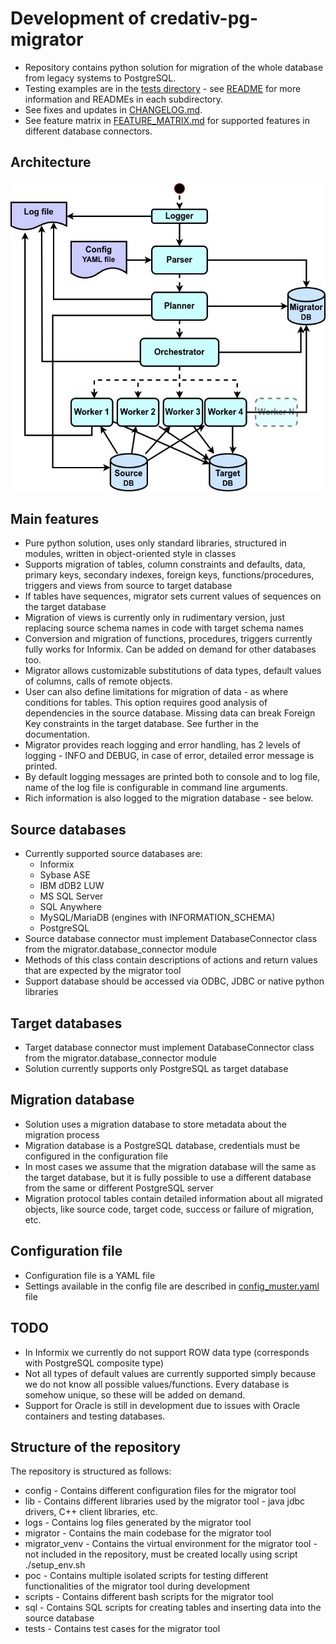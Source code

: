 # Development of credativ-pg-migrator

- Repository contains python solution for migration of the whole database from legacy systems to PostgreSQL.
- Testing examples are in the [tests directory](./tests/) - see [README](./tests/README.md) for more information and READMEs in each subdirectory.
- See fixes and updates in [CHANGELOG.md](./CHANGELOG.md).
- See feature matrix in [FEATURE_MATRIX.md](./FEATURE_MATRIX.md) for supported features in different database connectors.

## Architecture

![Architecture](./docs/images/architecture.jpg)

## Main features

- Pure python solution, uses only standard libraries, structured in modules, written in object-oriented style in classes
- Supports migration of tables, column constraints and defaults, data, primary keys, secondary indexes, foreign keys, functions/procedures, triggers and views from source to target database
- If tables have sequences, migrator sets current values of sequences on the target database
- Migration of views is currently only in rudimentary version, just replacing source schema names in code with target schema names
- Conversion and migration of functions, procedures, triggers currently fully works for Informix. Can be added on demand for other databases too.
- Migrator allows customizable substitutions of data types, default values of columns, calls of remote objects.
- User can also define limitations for migration of data - as where conditions for tables. This option requires good analysis of dependencies in the source database. Missing data can break Foreign Key constraints in the target database. See further in the documentation.
- Migrator provides reach logging and error handling, has 2 levels of logging - INFO and DEBUG, in case of error, detailed error message is printed.
- By default logging messages are printed both to console and to log file, name of the log file is configurable in command line arguments.
- Rich information is also logged to the migration database - see below.

## Source databases

- Currently supported source databases are:
  - Informix
  - Sybase ASE
  - IBM dDB2 LUW
  - MS SQL Server
  - SQL Anywhere
  - MySQL/MariaDB (engines with INFORMATION_SCHEMA)
  - PostgreSQL
- Source database connector must implement DatabaseConnector class from the migrator.database_connector module
- Methods of this class contain descriptions of actions and return values that are expected by the migrator tool
- Support database should be accessed via ODBC, JDBC or native python libraries

## Target databases

- Target database connector must implement DatabaseConnector class from the migrator.database_connector module
- Solution currently supports only PostgreSQL as target database

## Migration database

- Solution uses a migration database to store metadata about the migration process
- Migration database is a PostgreSQL database, credentials must be configured in the configuration file
- In most cases we assume that the migration database will the same as the target database, but it is fully possible to use a different database from the same or different PostgreSQL server
- Migration protocol tables contain detailed information about all migrated objects, like source code, target code, success or failure of migration, etc.

## Configuration file

- Configuration file is a YAML file
- Settings available in the config file are described in [config_muster.yaml](./config_muster.yaml) file

## TODO

- In Informix we currently do not support ROW data type (corresponds with PostgreSQL composite type)
- Not all types of default values are currently supported simply because we do not know all possible values/functions. Every database is somehow unique, so these will be added on demand.
- Support for Oracle is still in development due to issues with Oracle containers and testing databases.

## Structure of the repository

The repository is structured as follows:

- config - Contains different configuration files for the migrator tool
- lib - Contains different libraries used by the migrator tool - java jdbc drivers, C++ client libraries, etc.
- logs - Contains log files generated by the migrator tool
- migrator - Contains the main codebase for the migrator tool
- migrator_venv - Contains the virtual environment for the migrator tool - not included in the repository, must be created locally using script ./setup_env.sh
- poc - Contains multiple isolated scripts for testing different functionalities of the migrator tool during development
- scripts - Contains different bash scripts for the migrator tool
- sql - Contains SQL scripts for creating tables and inserting data into the source database
- tests - Contains test cases for the migrator tool
